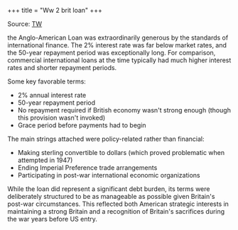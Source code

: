 +++
title = "Ww 2 brit loan"
+++

Source: [TW](https://x.com/gcochran99/status/1892112841169109039)

the Anglo-American Loan was extraordinarily generous by the standards of international finance. The 2% interest rate was far below market rates, and the 50-year repayment period was exceptionally long. For comparison, commercial international loans at the time typically had much higher interest rates and shorter repayment periods.

Some key favorable terms:

- 2% annual interest rate
- 50-year repayment period
- No repayment required if British economy wasn't strong enough (though this provision wasn't invoked)
- Grace period before payments had to begin

The main strings attached were policy-related rather than financial:

- Making sterling convertible to dollars (which proved problematic when attempted in 1947)
- Ending Imperial Preference trade arrangements
- Participating in post-war international economic organizations

While the loan did represent a significant debt burden, its terms were deliberately structured to be as manageable as possible given Britain's post-war circumstances. This reflected both American strategic interests in maintaining a strong Britain and a recognition of Britain's sacrifices during the war years before US entry.